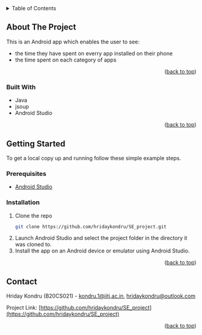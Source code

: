 <div id="top"></div>

<!-- TABLE OF CONTENTS -->
<details>
  <summary>Table of Contents</summary>
  <ol>
    <li>
      <a href="#about-the-project">About The Project</a>
      <ul>
        <li><a href="#built-with">Built With</a></li>
      </ul>
    </li>
    <li>
      <a href="#getting-started">Getting Started</a>
      <ul>
        <li><a href="#prerequisites">Prerequisites</a></li>
        <li><a href="#installation">Installation</a></li>
      </ul>
    </li>
    <li><a href="#contact">Contact</a></li>
  </ol>
</details>

## About The Project

This is an Android app which enables the user to see:
* the time they have spent on everry app installed on their phone
* the time spent on each category of apps

<p align="right">(<a href="#top">back to top</a>)</p>



### Built With


* Java
* jsoup
* Android Studio
<p align="right">(<a href="#top">back to top</a>)</p>



<!-- GETTING STARTED -->
## Getting Started

To get a local copy up and running follow these simple example steps.

### Prerequisites
* [Android Studio](https://developer.android.com/studio?gclid=CjwKCAjw6dmSBhBkEiwA_W-EoNIJB88KHPwOmmyIo3i4TBRT5ZG-mkUTKa9D8fix1PnV-e-H0apXHxoCajYQAvD_BwE&gclsrc=aw.ds)



### Installation



1. Clone the repo
   ```sh
   git clone https://github.com/hridaykondru/SE_project.git
   ```
2. Launch Android Studio and select the project folder in the directory it was cloned to.
3. Install the app on an Android device or emulator using Android Studio.

<p align="right">(<a href="#top">back to top</a>)</p>


<!-- CONTACT -->
## Contact

Hriday Kondru (B20CS021) - [kondru.1@iitj.ac.in](mailto:kondru.1@iitj.ac.in), [hridaykondru@outlook.com](mailto:hridaykondru@outlook.com)

Project Link: [https://github.com/hridaykondru/SE_project](https://github.com/hridaykondru/SE_project)

<p align="right">(<a href="#top">back to top</a>)</p>


